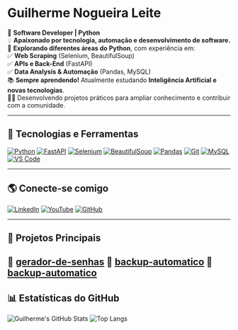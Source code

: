 # Guilherme Nogueira Leite

🎯 **Software Developer | Python**  
💡 **Apaixonado por tecnologia, automação e desenvolvimento de software.**  
🔎 **Explorando diferentes áreas do Python**, com experiência em:  
✅ **Web Scraping** (Selenium, BeautifulSoup)  
✅ **APIs e Back-End** (FastAPI)  
✅ **Data Analysis & Automação** (Pandas, MySQL)  
📚 **Sempre aprendendo!** Atualmente estudando **Inteligência Artificial e novas tecnologias**.  
👨‍💻 Desenvolvendo projetos práticos para ampliar conhecimento e contribuir com a comunidade.  

---

## 🚀 Tecnologias e Ferramentas
[![Python](https://img.shields.io/badge/Python-3776AB?style=for-the-badge&logo=python&logoColor=white)](https://www.python.org/)
[![FastAPI](https://img.shields.io/badge/FastAPI-009688?style=for-the-badge&logo=fastapi&logoColor=white)](https://fastapi.tiangolo.com/)
[![Selenium](https://img.shields.io/badge/Selenium-43B02A?style=for-the-badge&logo=selenium&logoColor=white)](https://www.selenium.dev/)
[![BeautifulSoup](https://img.shields.io/badge/BeautifulSoup-4B8BBE?style=for-the-badge&logo=python&logoColor=white)](https://www.crummy.com/software/BeautifulSoup/)
[![Pandas](https://img.shields.io/badge/Pandas-150458?style=for-the-badge&logo=pandas&logoColor=white)](https://pandas.pydata.org/)
[![Git](https://img.shields.io/badge/Git-F05032?style=for-the-badge&logo=git&logoColor=white)](https://git-scm.com/)
[![MySQL](https://img.shields.io/badge/MySQL-4479A1?style=for-the-badge&logo=mysql&logoColor=white)](https://www.mysql.com/)
[![VS Code](https://img.shields.io/badge/VS%20Code-007ACC?style=for-the-badge&logo=visual-studio-code&logoColor=white)](https://code.visualstudio.com/)

---

## 🌎 Conecte-se comigo
[![LinkedIn](https://img.shields.io/badge/LinkedIn-0A66C2?style=for-the-badge&logo=linkedin&logoColor=white)](https://www.linkedin.com/in/guilherme-nogueira-leite-05455b1ab)
[![YouTube](https://img.shields.io/badge/YouTube-FF0000?style=for-the-badge&logo=youtube&logoColor=white)](https://www.youtube.com/@guilhermenogzs)
[![GitHub](https://img.shields.io/badge/GitHub-181717?style=for-the-badge&logo=github&logoColor=white)](https://github.com/guilhermenogs)

---

## 📌 Projetos Principais
🔹 [**gerador-de-senhas**](https://github.com/guilhermenogs/gerador-de-senhas) 
🔹 [**backup-automatico**](https://github.com/guilhermenogs/backup-automatico) 
🔹 [**backup-automatico**](https://github.com/guilhermenogs/ia-detector-logs) 
---

## 📊 Estatísticas do GitHub
![Guilherme's GitHub Stats](https://github-readme-stats.vercel.app/api?username=guilhermenogs&show_icons=true&theme=dark&count_private=true)
![Top Langs](https://github-readme-stats.vercel.app/api/top-langs/?username=guilhermenogs&layout=compact&theme=dark)
